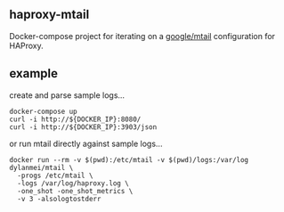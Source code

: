 haproxy-mtail
-------------

Docker-compose project for iterating on a [google/mtail](http://github.com/google/mtail) configuration for HAProxy.

## example

create and parse sample logs...

```
docker-compose up
curl -i http://${DOCKER_IP}:8080/
curl -i http://${DOCKER_IP}:3903/json
```

or run mtail directly against sample logs...

```
docker run --rm -v $(pwd):/etc/mtail -v $(pwd)/logs:/var/log dylanmei/mtail \
  -progs /etc/mtail \
  -logs /var/log/haproxy.log \
  -one_shot -one_shot_metrics \
  -v 3 -alsologtostderr
```
